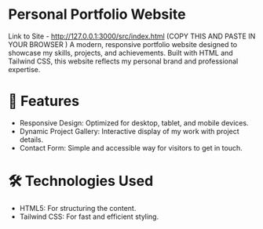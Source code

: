 # Personal Portfolio Website
Link to Site - http://127.0.0.1:3000/src/index.html (COPY THIS AND PASTE IN YOUR BROWSER )
A modern, responsive portfolio website designed to showcase my skills, projects, and achievements. Built with HTML and Tailwind CSS, this website reflects my personal brand and professional expertise.

# 🚀 Features
* Responsive Design: Optimized for desktop, tablet, and mobile devices.
* Dynamic Project Gallery: Interactive display of my work with project details.
* Contact Form: Simple and accessible way for visitors to get in touch.

# 🛠️ Technologies Used
* HTML5: For structuring the content.
* Tailwind CSS: For fast and efficient styling.

